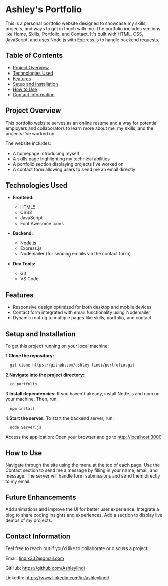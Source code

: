 # Ashley's Portfolio

This is a personal portfolio website designed to showcase my skills, projects, and ways to get in touch with me. The portfolio includes sections like Home, Skills, Portfolio, and Contact. It's built with HTML, CSS, JavaScript, and uses Node.js with Express.js to handle backend requests.

## Table of Contents

- [Project Overview](#project-overview)
- [Technologies Used](#technologies-used)
- [Features](#features)
- [Setup and Installation](#setup-and-installation)
- [How to Use](#how-to-use)
- [Contact Information](#contact-information)

## Project Overview

This portfolio website serves as an online resume and a way for potential employers and collaborators to learn more about me, my skills, and the projects I've worked on.

The website includes:

- A homepage introducing myself
- A skills page highlighting my technical abilities
- A portfolio section displaying projects I've worked on
- A contact form allowing users to send me an email directly

## Technologies Used

- **Frontend:**
  - HTML5
  - CSS3
  - JavaScript
  - Font Awesome Icons

- **Backend:**
  - Node.js
  - Express.js
  - Nodemailer (for sending emails via the contact form)

- **Dev Tools:**
  - Git
  - VS Code

## Features

- Responsive design optimized for both desktop and mobile devices
- Contact form integrated with email functionality using Nodemailer
- Dynamic routing to multiple pages like skills, portfolio, and contact

## Setup and Installation

To get this project running on your local machine:

1.**Clone the repository:**

```bash
  git clone https://github.com/ashley-lindi/portfolio.git
```

2.**Navigate into the project directory:**

```bash
  cd portfolio
```

3.**Install dependencies:** If you haven't already, install Node.js and npm on your machine. Then, run:

```bash
  npm install
```

4.**Start the server:** To start the backend server, run:

```bash
  node Server.js
```

Access the application: Open your browser and go to <http://localhost:3000>.

## How to Use

Navigate through the site using the menu at the top of each page.
Use the Contact section to send me a message by filling in your name, email, and message.
The server will handle form submissions and send them directly to my email.

## Future Enhancements

Add animations and improve the UI for better user experience.
Integrate a blog to share coding insights and experiences.
Add a section to display live demos of my projects.

## Contact Information

Feel free to reach out if you'd like to collaborate or discuss a project:

Email: <lindix332@gmail.com>

GitHub: <https://github.com/Ashleylindi>

LinkedIn: <https://www.linkedin.com/in/ashleylindi/>
